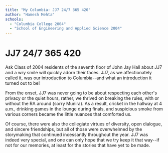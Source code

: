 ```yaml
---
title: "My Columbia: JJ7 24/7 365 420"
author: "Hamesh Mehta"
schools:
  - "Columbia College 2004"
  - "School of Engineering and Applied Science 2004"
---
```


# JJ7 24/7 365 420

Ask Class of 2004 residents of the seventh floor of John Jay Hall about JJ7 and a wry smile will quickly adorn their faces. JJ7, as we affectionately called it, was our introduction to Columbia--and what an introduction it turned out to be!

From the onset, JJ7 was never going to be about respecting each other's privacy or the quiet hours, rather, we thrived on breaking the rules, with or without the RA around (sorry Munira). As a result, cricket in the hallway at 4 a.m., drinking games in the lounge during finals, and suspicious smoke from various corners became the little nuances that comforted us.

Of course, there were also the collegiate virtues of diversity, open dialogue, and sincere friendships, but all of those were overwhelmed by the storymaking that continued incessantly throughout the year. JJ7 was indeed very special, and one can only hope that we try keep it that way--if not for our memories, at least for the stories that have yet to be made.
